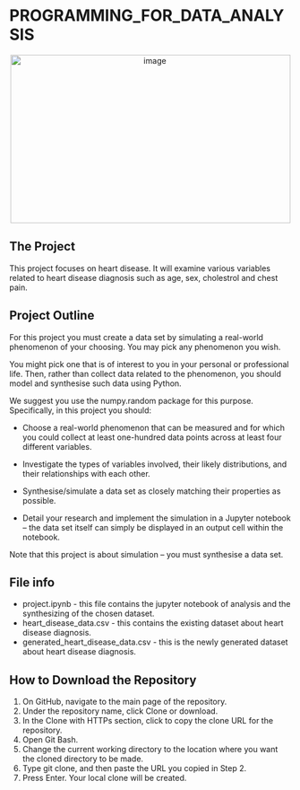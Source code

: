 # PROGRAMMING_FOR_DATA_ANALYSIS 

<p align="center">
  <img src="https://github.com/frankquinn89/PROGRAMMING_FOR_DATA_ANALYSIS/assets/16778503/2935d1df-0271-4045-8961-9e540cd2113a" alt="image" width="500" height="300">
</p>

## The Project

This project focuses on heart disease. It will examine various variables related to heart disease diagnosis such as age, sex, cholestrol and chest pain.

## Project Outline

For this project you must create a data set by simulating a real-world phenomenon of
your choosing. You may pick any phenomenon you wish. 

You might pick one that is
of interest to you in your personal or professional life. Then, rather than collect data
related to the phenomenon, you should model and synthesise such data using Python.

We suggest you use the numpy.random package for this purpose.
Specifically, in this project you should:

* Choose a real-world phenomenon that can be measured and for which you could
collect at least one-hundred data points across at least four different variables.

* Investigate the types of variables involved, their likely distributions, and their
relationships with each other.

* Synthesise/simulate a data set as closely matching their properties as possible.

* Detail your research and implement the simulation in a Jupyter notebook – the
data set itself can simply be displayed in an output cell within the notebook.

Note that this project is about simulation – you must synthesise a data set.

## File info
* project.ipynb - this file contains the jupyter notebook of analysis and the synthesizing of the chosen dataset.
* heart_disease_data.csv - this contains the existing dataset about heart disease diagnosis.
* generated_heart_disease_data.csv - this is the newly generated dataset about heart disease diagnosis.

## How to Download the Repository
1. On GitHub, navigate to the main page of the repository.
2. Under the repository name, click Clone or download.
3. In the Clone with HTTPs section, click to copy the clone URL for the repository.
4. Open Git Bash.
5. Change the current working directory to the location where you want the cloned directory to be made.
6. Type git clone, and then paste the URL you copied in Step 2.
7. Press Enter. Your local clone will be created.


